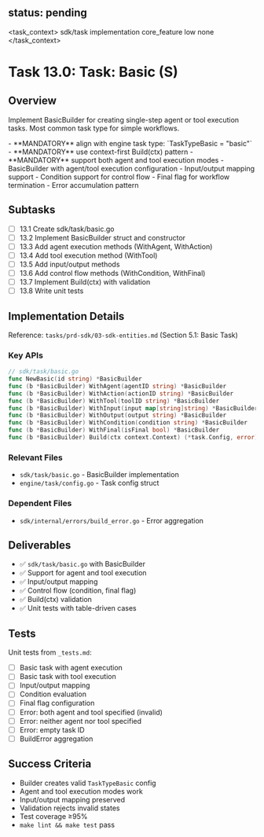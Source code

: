## status: pending

<task_context>
<domain>sdk/task</domain>
<type>implementation</type>
<scope>core_feature</scope>
<complexity>low</complexity>
<dependencies>none</dependencies>
</task_context>

# Task 13.0: Task: Basic (S)

## Overview

Implement BasicBuilder for creating single-step agent or tool execution tasks. Most common task type for simple workflows.

<critical>
- **MANDATORY** align with engine task type: `TaskTypeBasic = "basic"`
- **MANDATORY** use context-first Build(ctx) pattern
- **MANDATORY** support both agent and tool execution modes
</critical>

<requirements>
- BasicBuilder with agent/tool execution configuration
- Input/output mapping support
- Condition support for control flow
- Final flag for workflow termination
- Error accumulation pattern
</requirements>

## Subtasks

- [ ] 13.1 Create sdk/task/basic.go
- [ ] 13.2 Implement BasicBuilder struct and constructor
- [ ] 13.3 Add agent execution methods (WithAgent, WithAction)
- [ ] 13.4 Add tool execution method (WithTool)
- [ ] 13.5 Add input/output methods
- [ ] 13.6 Add control flow methods (WithCondition, WithFinal)
- [ ] 13.7 Implement Build(ctx) with validation
- [ ] 13.8 Write unit tests

## Implementation Details

Reference: `tasks/prd-sdk/03-sdk-entities.md` (Section 5.1: Basic Task)

### Key APIs

```go
// sdk/task/basic.go
func NewBasic(id string) *BasicBuilder
func (b *BasicBuilder) WithAgent(agentID string) *BasicBuilder
func (b *BasicBuilder) WithAction(actionID string) *BasicBuilder
func (b *BasicBuilder) WithTool(toolID string) *BasicBuilder
func (b *BasicBuilder) WithInput(input map[string]string) *BasicBuilder
func (b *BasicBuilder) WithOutput(output string) *BasicBuilder
func (b *BasicBuilder) WithCondition(condition string) *BasicBuilder
func (b *BasicBuilder) WithFinal(isFinal bool) *BasicBuilder
func (b *BasicBuilder) Build(ctx context.Context) (*task.Config, error)
```

### Relevant Files

- `sdk/task/basic.go` - BasicBuilder implementation
- `engine/task/config.go` - Task config struct

### Dependent Files

- `sdk/internal/errors/build_error.go` - Error aggregation

## Deliverables

- ✅ `sdk/task/basic.go` with BasicBuilder
- ✅ Support for agent and tool execution
- ✅ Input/output mapping
- ✅ Control flow (condition, final flag)
- ✅ Build(ctx) validation
- ✅ Unit tests with table-driven cases

## Tests

Unit tests from `_tests.md`:
- [ ] Basic task with agent execution
- [ ] Basic task with tool execution
- [ ] Input/output mapping
- [ ] Condition evaluation
- [ ] Final flag configuration
- [ ] Error: both agent and tool specified (invalid)
- [ ] Error: neither agent nor tool specified
- [ ] Error: empty task ID
- [ ] BuildError aggregation

## Success Criteria

- Builder creates valid `TaskTypeBasic` config
- Agent and tool execution modes work
- Input/output mapping preserved
- Validation rejects invalid states
- Test coverage ≥95%
- `make lint && make test` pass
